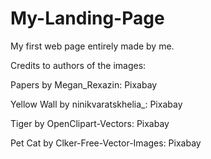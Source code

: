 # My-Landing-Page
My first web page entirely made by me.

Credits to authors of the images:

Papers by Megan_Rexazin: Pixabay

Yellow Wall by ninikvaratskhelia_: Pixabay

Tiger by OpenClipart-Vectors: Pixabay

Pet Cat by Clker-Free-Vector-Images: Pixabay

